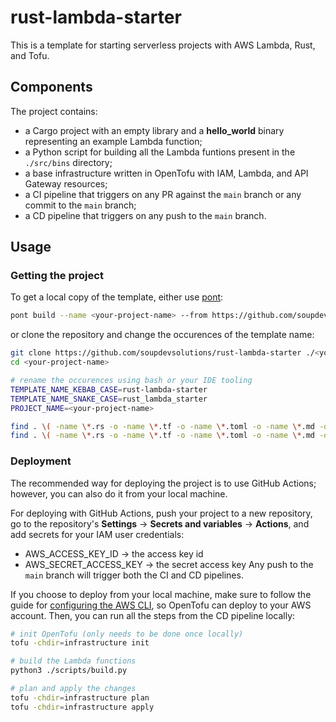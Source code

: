 # rust-lambda-starter

This is a template for starting serverless projects with AWS Lambda, Rust, and Tofu.

## Components

The project contains:
- a Cargo project with an empty library and a **hello_world** binary representing an example Lambda function;
- a Python script for building all the Lambda funtions present in the `./src/bins` directory;
- a base infrastructure written in OpenTofu with IAM, Lambda, and API Gateway resources;
- a CI pipeline that triggers on any PR against the `main` branch or any commit to the `main` branch;
- a CD pipeline that triggers on any push to the `main` branch.

## Usage

### Getting the project

To get a local copy of the template, either use [pont](https://github.com/soupdevsolutions/pont):

```bash
pont build --name <your-project-name> --from https://github.com/soupdevsolutions/rust-lambda-starter
```

or clone the repository and change the occurences of the template name:

```bash
git clone https://github.com/soupdevsolutions/rust-lambda-starter ./<your-project-name>
cd <your-project-name>

# rename the occurences using bash or your IDE tooling
TEMPLATE_NAME_KEBAB_CASE=rust-lambda-starter
TEMPLATE_NAME_SNAKE_CASE=rust_lambda_starter
PROJECT_NAME=<your-project-name>

find . \( -name \*.rs -o -name \*.tf -o -name \*.toml -o -name \*.md -o -name \*.lock \) -exec sed -i '' "s#$TEMPLATE_NAME_KEBAB_CASE#$PROJECT_NAME#g" {} \;
find . \( -name \*.rs -o -name \*.tf -o -name \*.toml -o -name \*.md -o -name \*.lock \) -exec sed -i '' "s#$TEMPLATE_NAME_SNAKE_CASE#$PROJECT_NAME#g" {} \;
```

### Deployment

The recommended way for deploying the project is to use GitHub Actions; however, you can also do it from your local machine.  

For deploying with GitHub Actions, push your project to a new repository, go to the repository's **Settings** -> **Secrets and variables** -> **Actions**, and add secrets for your IAM user credentials:
- AWS_ACCESS_KEY_ID -> the access key id
- AWS_SECRET_ACCESS_KEY -> the secret access key
Any push to the `main` branch will trigger both the CI and CD pipelines.

If you choose to deploy from your local machine, make sure to follow the guide for [configuring the AWS CLI](https://docs.aws.amazon.com/cli/v1/userguide/cli-chap-configure.html), so OpenTofu can deploy to your AWS account. Then, you can run all the steps from the CD pipeline locally:

```bash
# init OpenTofu (only needs to be done once locally)
tofu -chdir=infrastructure init

# build the Lambda functions
python3 ./scripts/build.py

# plan and apply the changes
tofu -chdir=infrastructure plan
tofu -chdir=infrastructure apply
```
